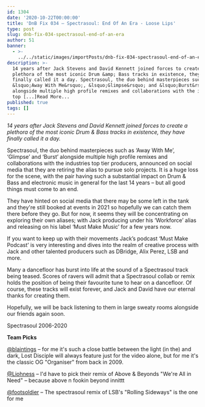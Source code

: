 ```yaml
---
id: 1304
date: '2020-10-22T00:00:00'
title: 'DnB Fix 034 – Spectrasoul: End Of An Era - Loose Lips'
type: post
slug: dnb-fix-034-spectrasoul-end-of-an-era
author: 51
banner:
  - >-
    ../../static/images/importPosts/dnb-fix-034-spectrasoul-end-of-an-era/image1304.jpeg
description: >-
  14 years after Jack Stevens and David Kennett joined forces to create a
  plethora of the most iconic Drum &amp; Bass tracks in existence, they have
  finally called it a day. Spectrasoul, the duo behind masterpieces such as
  &lsquo;Away With Me&rsquo;, &lsquo;Glimpse&rsquo; and &lsquo;Burst&rsquo;
  alongside multiple high profile remixes and collaborations with the industries
  top [...]Read More...
published: true
tags: []
---
```

_14 years after Jack Stevens and David Kennett joined forces to create a plethora of the most iconic Drum & Bass tracks in existence, they have finally called it a day._

Spectrasoul, the duo behind masterpieces such as ‘Away With Me’, ‘Glimpse’ and ‘Burst’ alongside multiple high profile remixes and collaborations with the industries top tier producers, announced on social media that they are retiring the alias to pursue solo projects. It is a huge loss for the scene, with the pair having such a substantial impact on Drum & Bass and electronic music in general for the last 14 years – but all good things must come to an end.

They have hinted on social media that there may be some left in the tank and they're still booked at events in 2021 so hopefully we can catch them there before they go. But for now, it seems they will be concentrating on exploring their own aliases; with Jack producing under his ‘Workforce’ alias and releasing on his label ‘Must Make Music’ for a few years now.

If you want to keep up with their movements Jack’s podcast ‘Must Make Podcast’ is very interesting and dives into the realm of creative process with Jack and other talented producers such as DBridge, Alix Perez, LSB and more.

Many a dancefloor has burst into life at the sound of a Spectrasoul track being teased. Scores of ravers will admit that a Spectrasoul collab or remix holds the position of being their favourite tune to hear on a dancefloor. Of course, these tracks will exist forever, and Jack and David have our eternal thanks for creating them.

Hopefully, we will be back listening to them in large sweaty rooms alongside our friends again soon.

Spectrasoul 2006-2020

**Team Picks**

[@blaintings](http://instagram.com/blaintings) – for me it's such a close battle between the light (in the) and dark, Lost Disciple will always feature just for the video alone, but for me it's the classic OG "Organiser" from back in 2009.

[@Liohness](http://instagram.com/liohness_) – I'd have to pick their remix of Above & Beyonds "We're All in Need" – because above n fookin beyond innittt

[@footsoldier](http://instagram.com/footsoldierdj) – The spectrasoul remix of LSB's "Rolling Sideways" is the one for me